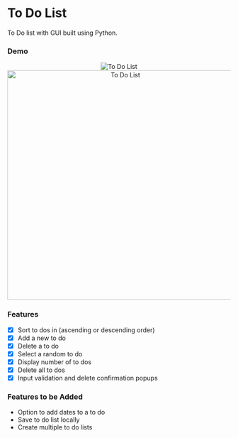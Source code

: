# To Do List

To Do list with GUI built using Python.

### Demo

<p align="center">
  <img alt="To Do List" src='https://user-images.githubusercontent.com/39765499/51641332-ca6be900-1f5d-11e9-94a0-d12bb3ae1b95.gif'>

<img width="517" alt="To Do List" src="https://user-images.githubusercontent.com/39765499/51641337-ccce4300-1f5d-11e9-8391-b297d52abea5.png">
</p>

### Features

- [x] Sort to dos in (ascending or descending order)
- [x] Add a new to do
- [x] Delete a to do
- [x] Select a random to do
- [x] Display number of to dos
- [x] Delete all to dos
- [x] Input validation and delete confirmation popups

### Features to be Added

* Option to add dates to a to do
* Save to do list locally
* Create multiple to do lists